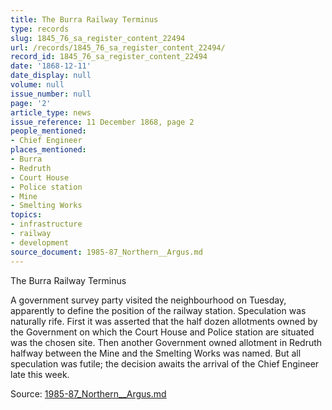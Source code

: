 ```yaml
---
title: The Burra Railway Terminus
type: records
slug: 1845_76_sa_register_content_22494
url: /records/1845_76_sa_register_content_22494/
record_id: 1845_76_sa_register_content_22494
date: '1868-12-11'
date_display: null
volume: null
issue_number: null
page: '2'
article_type: news
issue_reference: 11 December 1868, page 2
people_mentioned:
- Chief Engineer
places_mentioned:
- Burra
- Redruth
- Court House
- Police station
- Mine
- Smelting Works
topics:
- infrastructure
- railway
- development
source_document: 1985-87_Northern__Argus.md
---
```


The Burra Railway Terminus

A government survey party visited the neighbourhood on Tuesday, apparently to define the position of the railway station.  Speculation was naturally rife.  First it was asserted that the half dozen allotments owned by the Government on which the Court House and Police station are situated was the chosen site.  Then another Government owned allotment in Redruth halfway between the Mine and the Smelting Works was named.  But all speculation was futile; the decision awaits the arrival of the Chief Engineer late this week.

Source: [1985-87_Northern__Argus.md](/downloads/markdown/1985-87_Northern__Argus.md)
